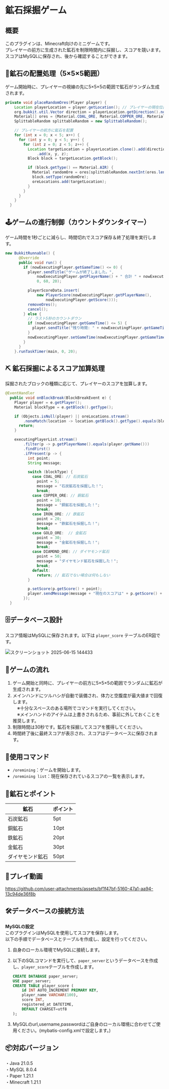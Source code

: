 # 鉱石採掘ゲーム

## 概要
このプラグインは、Minecraft向けのミニゲームです。  
プレイヤーの前方に生成された鉱石を制限時間内に採掘し、スコアを競います。  
スコアはMySQLに保存され、後から確認することができます。

## 🧊鉱石の配置処理（5×5×5範囲）
ゲーム開始時に、プレイヤーの視線の先に5×5×5の範囲で鉱石がランダム生成されます。

```java
private void placeRandomOres(Player player) {
    Location playerLocation = player.getLocation(); // プレイヤーの現在位置を取得
    org.bukkit.util.Vector direction = playerLocation.getDirection().normalize(); // プレイヤーの視線方向を取得
    Material[] ores = {Material.COAL_ORE, Material.COPPER_ORE, Material.IRON_ORE, Material.GOLD_ORE,Material.DIAMOND_ORE};
    SplittableRandom splittableRandom = new SplittableRandom();

    // プレイヤーの前方に鉱石を配置
    for (int x = 0; x < 5; x++) {
      for (int y = 0; y < 5; y++) {
        for (int z = 0; z < 5; z++) {
          Location targetLocation = playerLocation.clone().add(direction.clone().multiply(5))
              .add(x, y, z);
          Block block = targetLocation.getBlock();

          if (block.getType() == Material.AIR) {
            Material randomOre = ores[splittableRandom.nextInt(ores.length)];
            block.setType(randomOre);
            oreLocations.add(targetLocation);
          }
        }
      }
    }
  }
```
##  🕹ゲームの進行制御（カウントダウンタイマー）
ゲーム時間を1秒ごとに減らし、時間切れでスコア保存＆終了処理を実行します。

```java
new BukkitRunnable() {
      @Override
      public void run() {
        if (nowExecutingPlayer.getGameTime() <= 0) {
          player.sendTitle("ゲームが終了しました。",
              nowExecutingPlayer.getPlayerName() + " 合計 " + nowExecutingPlayer.getScore() + "点！",
              0, 60, 20);

          playerScoreData.insert(
              new PlayerScore(nowExecutingPlayer.getPlayerName(),
                  nowExecutingPlayer.getScore()));
          removeOres();
          cancel();
        } else {
          // ラスト5秒のカウントダウン
          if (nowExecutingPlayer.getGameTime() <= 5) {
            player.sendTitle("残り時間: " + nowExecutingPlayer.getGameTime() + "秒", "", 0, 20, 0);
          }
          nowExecutingPlayer.setGameTime(nowExecutingPlayer.getGameTime() - 1);  // 残り時間を1秒減らす
        }
      }
    }.runTaskTimer(main, 0, 20);
```

## ⛏ 鉱石採掘によるスコア加算処理
採掘されたブロックの種類に応じて、プレイヤーのスコアを加算します。
```java
@EventHandler
  public void onBlockBreak(BlockBreakEvent e) {
    Player player = e.getPlayer();
    Material blockType = e.getBlock().getType();

    if (Objects.isNull(player) || oreLocations.stream()
        .noneMatch(location -> location.getBlock().getType().equals(blockType))) {
      return;
    }

    executingPlayerList.stream()
        .filter(p -> p.getPlayerName().equals(player.getName()))
        .findFirst()
        .ifPresent(p -> {
          int point;
          String message;

          switch (blockType) {
            case COAL_ORE: // 石炭鉱石
              point = 5;
              message = "石炭鉱石を採掘した！";
              break;
            case COPPER_ORE: // 銅鉱石
              point = 10;
              message = "銅鉱石を採掘した！";
              break;
            case IRON_ORE: // 鉄鉱石
              point = 20;
              message = "鉄鉱石を採掘した！";
              break;
            case GOLD_ORE:  // 金鉱石
              point = 30;
              message = "金鉱石を採掘した！";
              break;
            case DIAMOND_ORE: // ダイヤモンド鉱石
              point = 50;
              message = "ダイヤモンド鉱石を採掘した！";
              break;
            default:
              return; // 鉱石でない場合は何もしない
          }

          p.setScore(p.getScore() + point);
          player.sendMessage(message + "現在のスコアは" + p.getScore() + "点！");
        });
  }
```

## 🗄データベース設計

スコア情報はMySQLに保存されます。以下は `player_score` テーブルのER図です。


![スクリーンショット 2025-06-15 144433](https://github.com/user-attachments/assets/a95d5f39-42f1-421e-a613-733f5e28ed97)

## 🚀ゲームの流れ
1. ゲーム開始と同時に、プレイヤーの前方に5×5×5の範囲でランダムに鉱石が生成されます。
2. メインハンドにツルハシが自動で装備され、体力と空腹度が最大値まで回復します。  
　※十分なスペースのある場所でコマンドを実行してください。  
　※メインハンドのアイテムは上書きされるため、事前に外しておくことを推奨します。  
3. 制限時間は30秒です。鉱石を採掘してスコアを獲得してください。
4. 時間終了後に最終スコアが表示され、スコアはデータベースに保存されます。

## 🔧使用コマンド
- `/oremining`：ゲームを開始します。
- `/oremining list`：現在保存されているスコアの一覧を表示します。

## 💎鉱石とポイント
| 鉱石             | ポイント |
|------------------|----------|
| 石炭鉱石         | 5pt      |
| 銅鉱石           | 10pt     |
| 鉄鉱石           | 20pt     |
| 金鉱石           | 30pt     |
| ダイヤモンド鉱石 | 50pt     |

## 🎥プレイ動画
https://github.com/user-attachments/assets/bf1f47bf-5160-47a1-aa94-13c94de36f8b

## 🛠データベースの接続方法
**MySQLの設定**  
このプラグインはMySQLを使用してスコアを保存します。  
以下の手順でデータベースとテーブルを作成し、設定を行ってください。

1. 自身のローカル環境でMySQLに接続します。
2. 以下のSQLコマンドを実行して、`paper_server`というデータベースを作成し、`player_score`テーブルを作成します。

   ```sql
   CREATE DATABASE paper_server;
   USE paper_server;
   CREATE TABLE player_score (
       id INT AUTO_INCREMENT PRIMARY KEY, 
       player_name VARCHAR(100), 
       score INT, 
       registered_at DATETIME, 
       DEFAULT CHARSET=utf8
   );

3. MySQLのurl,username,passwordはご自身のローカル環境に合わせてご使用ください。(mybatis-config.xmlで設定します。)

## 📦対応バージョン  
・Java 21.0.5  
・MySQL 8.0.4  
・Paper 1.21.1   
・Minecraft 1.21.1
